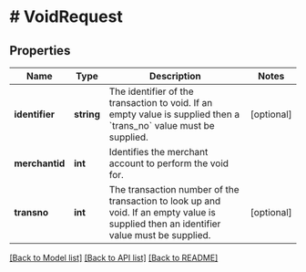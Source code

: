 # # VoidRequest

## Properties

Name | Type | Description | Notes
------------ | ------------- | ------------- | -------------
**identifier** | **string** | The identifier of the transaction to void. If an empty value is supplied then a &#x60;trans_no&#x60; value must be supplied. | [optional] 
**merchantid** | **int** | Identifies the merchant account to perform the void for. | 
**transno** | **int** | The transaction number of the transaction to look up and void. If an empty value is supplied then an identifier value must be supplied. | [optional] 

[[Back to Model list]](../../README.md#documentation-for-models) [[Back to API list]](../../README.md#documentation-for-api-endpoints) [[Back to README]](../../README.md)


